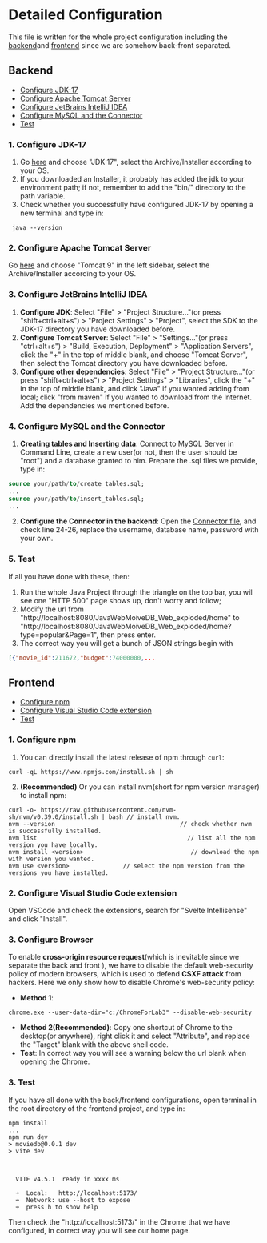 # Detailed Configuration

This file is written for the whole project configuration including the [backend](#Backend)and [frontend](#Frontend) since we are somehow back-front separated.

## Backend

- [Configure JDK-17](#1-configure-jdk-17)
- [Configure Apache Tomcat Server](#2-configure-apache-tomcat-server)
- [Configure JetBrains IntelliJ IDEA](#3-configure-jetbrains-intellij-idea)
- [Configure MySQL and the Connector](#4-configure-mysql-and-the-connector)
- [Test](#5-test)

### 1. Configure JDK-17

1. Go [here](https://www.oracle.com/java/technologies/downloads/) and choose "JDK 17", select the Archive/Installer according to your OS.
2. If you downloaded an Installer, it probably has added the jdk to your environment path; if not, remember to add the "bin/" directory to the path variable.
3. Check whether you successfully have configured JDK-17 by opening a new terminal and type in:
```shell
 java --version
```

### 2. Configure Apache Tomcat Server

Go [here](https://tomcat.apache.org/) and choose "Tomcat 9" in the left sidebar, select the Archive/Installer according to your OS.

### 3. Configure JetBrains IntelliJ IDEA

1. **Configure JDK**: Select "File" > "Project Structure..."(or press "shift+ctrl+alt+s") > "Project Settings" > "Project", select the SDK to the JDK-17 directory you have downloaded before.
2. **Configure Tomcat Server**: Select "File" > "Settings..."(or press "ctrl+alt+s") > "Build, Execution, Deployment" > "Application Servers", click the "+" in the top of middle blank, and choose "Tomcat Server", then select the Tomcat directory you have downloaded before.
3. **Configure other dependencies**: Select "File" > "Project Structure..."(or press "shift+ctrl+alt+s") > "Project Settings" > "Libraries", click the "+" in the top of middle blank, and click "Java" if you wanted adding from local; click "from maven" if you wanted to download from the Internet. Add the dependencies we mentioned before.

### 4. Configure MySQL and the Connector

1. **Creating tables and Inserting data**: Connect to MySQL Server in Command Line, create a new user(or not, then the user should be "root") and a database granted to him. Prepare the .sql files we provide, type in:
```sql
source your/path/to/create_tables.sql;
...
source your/path/to/insert_tables.sql;
...
```
2. **Configure the Connector in the backend**: Open the [Connector file](./src/util/DBConnector.java), and check line 24-26, replace the username, database name, password with your own.

### 5. Test

If all you have done with these, then:
1. Run the whole Java Project through the triangle on the top bar, you will see one "HTTP 500" page shows up, don't worry and follow;
2. Modify the url from "http://localhost:8080/JavaWebMoiveDB_Web_exploded/home" to "http://localhost:8080/JavaWebMoiveDB_Web_exploded/home?type=popular&Page=1", then press enter.
3. The correct way you will get a bunch of JSON strings begin with 
```json
[{"movie_id":211672,"budget":74000000,...
```

## Frontend

- [Configure npm](#1-configure-npm)
- [Configure Visual Studio Code extension](#2-configure-visual-studio-code-extension)
- [Test](#3-test)

### 1. Configure npm

1. You can directly install the latest release of npm through `curl`:
```shell
curl -qL https://www.npmjs.com/install.sh | sh
```
2. **(Recommended)** Or you can install nvm(short for npm version manager) to install npm:
```shell
curl -o- https://raw.githubusercontent.com/nvm-sh/nvm/v0.39.0/install.sh | bash // install nvm.
nvm --version                                   // check whether nvm is successfully installed.
nvm list                                          // list all the npm version you have locally.
nvm install <version>                              // download the npm with version you wanted.
nvm use <version>               // select the npm version from the versions you have installed.
```

### 2. Configure Visual Studio Code extension

Open VSCode and check the extensions, search for "Svelte Intellisense" and click "Install".

### 3. Configure Browser

To enable **cross-origin resource request**(which is inevitable since we separate the back and front ), we have to disable the default web-security policy of modern browsers, which is used to defend **CSXF attack** from hackers.
Here we only show how to disable Chrome's web-security policy:
- **Method 1**: 
```shell
chrome.exe --user-data-dir="c:/ChromeForLab3" --disable-web-security
```
- **Method 2(Recommended)**: Copy one shortcut of Chrome to the desktop(or anywhere), right click it and select "Attribute", and replace the "Target" blank with the above shell code. 
- **Test**: In correct way you will see a warning below the url blank when opening the Chrome.

### 3. Test

If you have all done with the back/frontend configurations, open terminal in the root directory of the frontend project, and type in:
```shell
npm install
...
npm run dev
> moviedb@0.0.1 dev
> vite dev



  VITE v4.5.1  ready in xxxx ms

  ➜  Local:   http://localhost:5173/
  ➜  Network: use --host to expose
  ➜  press h to show help
```
Then check the "http://localhost:5173/" in the Chrome that we have configured, in correct way you will see our home page.
